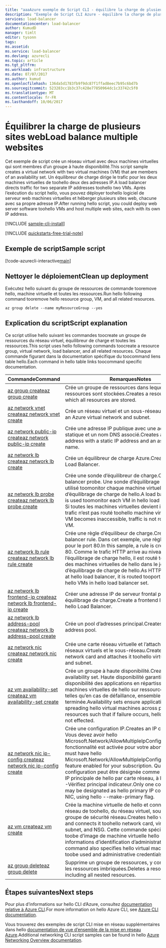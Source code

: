 ```yaml
---
title: "aaaAzure exemple de Script CLI - équilibre la charge de plusieurs sites Web avec hello CLI d’Azure | Documents Microsoft"
description: "Exemple de Script CLI Azure - équilibre la charge de plusieurs sites Web toohello même machine virtuelle"
services: load-balancer
documentationcenter: load-balancer
author: KumudD
manager: timlt
editor: tysonn
tags: 
ms.assetid: 
ms.service: load-balancer
ms.devlang: azurecli
ms.topic: article
ms.tgt_pltfrm: 
ms.workload: infrastructure
ms.date: 07/07/2017
ms.author: kumud
ms.openlocfilehash: 136da5d1783fb9f9dc87f1ffad8eec7b95c6bd7b
ms.sourcegitcommit: 523283cc1b3c37c428e77850964dc1c33742c5f0
ms.translationtype: MT
ms.contentlocale: fr-FR
ms.lasthandoff: 10/06/2017
---
```

# <a name="load-balance-multiple-websites"></a><span data-ttu-id="22849-103">Équilibrer la charge de plusieurs sites web</span><span class="sxs-lookup"><span data-stu-id="22849-103">Load balance multiple websites</span></span>

<span data-ttu-id="22849-104">Cet exemple de script crée un réseau virtuel avec deux machines virtuelles qui sont membres d’un groupe à haute disponibilité.</span><span class="sxs-lookup"><span data-stu-id="22849-104">This script sample creates a virtual network with two virtual machines (VM) that are members of an availability set.</span></span> <span data-ttu-id="22849-105">Un équilibreur de charge dirige le trafic pour les deux machines virtuelles de toohello deux des adresses IP.</span><span class="sxs-lookup"><span data-stu-id="22849-105">A load balancer directs traffic for two separate IP addresses toohello two VMs.</span></span> <span data-ttu-id="22849-106">Après l’exécution du script hello, vous pouvez déployer toohello logiciel de serveur web machines virtuelles et héberger plusieurs sites web, chacune avec sa propre adresse IP.</span><span class="sxs-lookup"><span data-stu-id="22849-106">After running hello script, you could deploy web server software toohello VMs and host multiple web sites, each with its own IP address.</span></span>

[!INCLUDE [sample-cli-install](../../../includes/sample-cli-install.md)]

[!INCLUDE [quickstarts-free-trial-note](../../../includes/quickstarts-free-trial-note.md)]

## <a name="sample-script"></a><span data-ttu-id="22849-107">Exemple de script</span><span class="sxs-lookup"><span data-stu-id="22849-107">Sample script</span></span>


[!code-azurecli-interactive[main](../../../cli_scripts/load-balancer/load-balance-multiple-web-sites-vm/load-balance-multiple-web-sites-vm.sh  "Load balance multiple web sites")]

## <a name="clean-up-deployment"></a><span data-ttu-id="22849-108">Nettoyer le déploiement</span><span class="sxs-lookup"><span data-stu-id="22849-108">Clean up deployment</span></span> 

<span data-ttu-id="22849-109">Exécutez hello suivant du groupe de ressources de commande tooremove hello, machine virtuelle et toutes les ressources.</span><span class="sxs-lookup"><span data-stu-id="22849-109">Run hello following command tooremove hello resource group, VM, and all related resources.</span></span>

```azurecli
az group delete --name myResourceGroup --yes
```

## <a name="script-explanation"></a><span data-ttu-id="22849-110">Explication du script</span><span class="sxs-lookup"><span data-stu-id="22849-110">Script explanation</span></span>

<span data-ttu-id="22849-111">Ce script utilise hello suivant les commandes toocreate un groupe de ressources du réseau virtuel, équilibreur de charge et toutes les ressources.</span><span class="sxs-lookup"><span data-stu-id="22849-111">This script uses hello following commands toocreate a resource group, virtual network, load balancer, and all related resources.</span></span> <span data-ttu-id="22849-112">Chaque commande figurant dans la documentation spécifique du toocommand liens table hello.</span><span class="sxs-lookup"><span data-stu-id="22849-112">Each command in hello table links toocommand specific documentation.</span></span>

| <span data-ttu-id="22849-113">Commande</span><span class="sxs-lookup"><span data-stu-id="22849-113">Command</span></span> | <span data-ttu-id="22849-114">Remarques</span><span class="sxs-lookup"><span data-stu-id="22849-114">Notes</span></span> |
|---|---|
| [<span data-ttu-id="22849-115">az group create</span><span class="sxs-lookup"><span data-stu-id="22849-115">az group create</span></span>](https://docs.microsoft.com/cli/azure/group#create) | <span data-ttu-id="22849-116">Crée un groupe de ressources dans lequel toutes les ressources sont stockées.</span><span class="sxs-lookup"><span data-stu-id="22849-116">Creates a resource group in which all resources are stored.</span></span> |
| [<span data-ttu-id="22849-117">az network vnet create</span><span class="sxs-lookup"><span data-stu-id="22849-117">az network vnet create</span></span>](https://docs.microsoft.com/cli/azure/network/vnet#create) | <span data-ttu-id="22849-118">Crée un réseau virtuel et un sous-réseau Azure.</span><span class="sxs-lookup"><span data-stu-id="22849-118">Creates an Azure virtual network and subnet.</span></span> |
| [<span data-ttu-id="22849-119">az network public-ip create</span><span class="sxs-lookup"><span data-stu-id="22849-119">az network public-ip create</span></span>](https://docs.microsoft.com/cli/azure/network/public-ip#create) | <span data-ttu-id="22849-120">Crée une adresse IP publique avec une adresse IP statique et un nom DNS associé.</span><span class="sxs-lookup"><span data-stu-id="22849-120">Creates a public IP address with a static IP address and an associated DNS name.</span></span> |
| [<span data-ttu-id="22849-121">az network lb create</span><span class="sxs-lookup"><span data-stu-id="22849-121">az network lb create</span></span>](https://docs.microsoft.com/cli/azure/network/lb#create) | <span data-ttu-id="22849-122">Crée un équilibreur de charge Azure.</span><span class="sxs-lookup"><span data-stu-id="22849-122">Creates an Azure Load Balancer.</span></span> |
| [<span data-ttu-id="22849-123">az network lb probe create</span><span class="sxs-lookup"><span data-stu-id="22849-123">az network lb probe create</span></span>](https://docs.microsoft.com/cli/azure/network/lb/probe#create) | <span data-ttu-id="22849-124">Crée une sonde d’équilibreur de charge.</span><span class="sxs-lookup"><span data-stu-id="22849-124">Creates a load balancer probe.</span></span> <span data-ttu-id="22849-125">Une sonde d’équilibrage de charge est utilisé toomonitor chaque machine virtuelle dans le jeu d’équilibrage de charge de hello.</span><span class="sxs-lookup"><span data-stu-id="22849-125">A load balancer probe is used toomonitor each VM in hello load balancer set.</span></span> <span data-ttu-id="22849-126">Si toutes les machines virtuelles devient inaccessible, le trafic n’est pas routé toohello machine virtuelle.</span><span class="sxs-lookup"><span data-stu-id="22849-126">If any VM becomes inaccessible, traffic is not routed toohello VM.</span></span> |
| [<span data-ttu-id="22849-127">az network lb rule create</span><span class="sxs-lookup"><span data-stu-id="22849-127">az network lb rule create</span></span>](https://docs.microsoft.com/cli/azure/network/lb/rule#create) | <span data-ttu-id="22849-128">Crée une règle d’équilibeur de charge.</span><span class="sxs-lookup"><span data-stu-id="22849-128">Creates a load balancer rule.</span></span> <span data-ttu-id="22849-129">Dans cet exemple, une règle est créée pour le port 80.</span><span class="sxs-lookup"><span data-stu-id="22849-129">In this sample, a rule is created for port 80.</span></span> <span data-ttu-id="22849-130">Comme le trafic HTTP arrive au niveau de l’équilibrage de charge hello, il est routé tooport 80 une des machines virtuelles de hello dans le jeu d’équilibrage de charge de hello.</span><span class="sxs-lookup"><span data-stu-id="22849-130">As HTTP traffic arrives at hello load balancer, it is routed tooport 80 one of hello VMs in hello load balancer set.</span></span> |
| [<span data-ttu-id="22849-131">az network lb frontend-ip create</span><span class="sxs-lookup"><span data-stu-id="22849-131">az network lb frontend-ip create</span></span>](https://docs.microsoft.com/cli/azure/network/lb/frontend-ip#create) | <span data-ttu-id="22849-132">Créer une adresse IP de serveur frontal pour hello équilibrage de charge.</span><span class="sxs-lookup"><span data-stu-id="22849-132">Create a frontend IP address for hello Load Balancer.</span></span> |
| [<span data-ttu-id="22849-133">az network lb address-pool create</span><span class="sxs-lookup"><span data-stu-id="22849-133">az network lb address-pool create</span></span>](https://docs.microsoft.com/cli/azure/network/lb/address-pool#create) | <span data-ttu-id="22849-134">Crée un pool d’adresses principal.</span><span class="sxs-lookup"><span data-stu-id="22849-134">Creates a backend address pool.</span></span> |
| [<span data-ttu-id="22849-135">az network nic create</span><span class="sxs-lookup"><span data-stu-id="22849-135">az network nic create</span></span>](https://docs.microsoft.com/cli/azure/network/nic#create) | <span data-ttu-id="22849-136">Crée une carte réseau virtuelle et l’attache toohello des réseaux virtuels et le sous-réseau.</span><span class="sxs-lookup"><span data-stu-id="22849-136">Creates a virtual network card and attaches it toohello virtual network, and subnet.</span></span> |
| [<span data-ttu-id="22849-137">az vm availability-set create</span><span class="sxs-lookup"><span data-stu-id="22849-137">az vm availability-set create</span></span>](https://docs.microsoft.com/cli/azure/network/lb/rule#create) | <span data-ttu-id="22849-138">Crée un groupe à haute disponibilité.</span><span class="sxs-lookup"><span data-stu-id="22849-138">Creates an availability set.</span></span> <span data-ttu-id="22849-139">Haute disponibilité garantit la disponibilité des applications en répartissant les machines virtuelles de hello sur ressources physiques telles qu’en cas de défaillance, ensemble hello n’est pas terminée.</span><span class="sxs-lookup"><span data-stu-id="22849-139">Availability sets ensure application uptime by spreading hello virtual machines across physical resources such that if failure occurs, hello entire set is not effected.</span></span> |
| [<span data-ttu-id="22849-140">az network nic ip-config create</span><span class="sxs-lookup"><span data-stu-id="22849-140">az network nic ip-config create</span></span>](https://docs.microsoft.com/cli/azure/network/nic/ip-config#create) | <span data-ttu-id="22849-141">Crée une configuration IP.</span><span class="sxs-lookup"><span data-stu-id="22849-141">Creates an IP confiuration.</span></span> <span data-ttu-id="22849-142">Vous devez avoir hello Microsoft.Network/AllowMultipleIpConfigurationsPerNic fonctionnalité est activée pour votre abonnement.</span><span class="sxs-lookup"><span data-stu-id="22849-142">You must have hello Microsoft.Network/AllowMultipleIpConfigurationsPerNic feature enabled for your subscription.</span></span> <span data-ttu-id="22849-143">Qu’une seule configuration peut être désignée comme configuration IP principale de hello par carte réseau, à l’aide de hello--Vérifiez principal indicateur.</span><span class="sxs-lookup"><span data-stu-id="22849-143">Only one configuration may be designated as hello primary IP configuration per NIC, using hello --make-primary flag.</span></span> |
| [<span data-ttu-id="22849-144">az vm create</span><span class="sxs-lookup"><span data-stu-id="22849-144">az vm create</span></span>](https://docs.microsoft.com/cli/azure/vm/availability-set#create) | <span data-ttu-id="22849-145">Crée la machine virtuelle de hello et connecte une carte réseau de toohello, du réseau virtuel, sous-réseau et groupe de sécurité réseau.</span><span class="sxs-lookup"><span data-stu-id="22849-145">Creates hello virtual machine and connects it toohello network card, virtual network, subnet, and NSG.</span></span> <span data-ttu-id="22849-146">Cette commande spécifie également toobe d’image de machine virtuelle hello utilisé et les informations d’identification d’administration.</span><span class="sxs-lookup"><span data-stu-id="22849-146">This command also specifies hello virtual machine image toobe used and administrative credentials.</span></span>  |
| [<span data-ttu-id="22849-147">az group delete</span><span class="sxs-lookup"><span data-stu-id="22849-147">az group delete</span></span>](https://docs.microsoft.com/cli/azure/vm/extension#set) | <span data-ttu-id="22849-148">Supprime un groupe de ressources, y compris toutes les ressources imbriquées.</span><span class="sxs-lookup"><span data-stu-id="22849-148">Deletes a resource group including all nested resources.</span></span> |

## <a name="next-steps"></a><span data-ttu-id="22849-149">Étapes suivantes</span><span class="sxs-lookup"><span data-stu-id="22849-149">Next steps</span></span>

<span data-ttu-id="22849-150">Pour plus d’informations sur hello CLI d’Azure, consultez [documentation relative à Azure CLI](https://docs.microsoft.com/cli/azure/overview).</span><span class="sxs-lookup"><span data-stu-id="22849-150">For more information on hello Azure CLI, see [Azure CLI documentation](https://docs.microsoft.com/cli/azure/overview).</span></span>

<span data-ttu-id="22849-151">Vous trouverez des exemples de script CLI mise en réseau supplémentaires dans hello [documentation de vue d’ensemble de la mise en réseau Azure](../cli-samples.md?toc=%2fazure%2fnetworking%2ftoc.json).</span><span class="sxs-lookup"><span data-stu-id="22849-151">Additional networking CLI script samples can be found in hello [Azure Networking Overview documentation](../cli-samples.md?toc=%2fazure%2fnetworking%2ftoc.json).</span></span>
